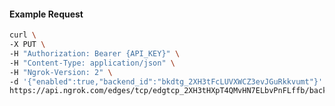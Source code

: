 <!-- Code generated for API Clients. DO NOT EDIT. -->

#### Example Request

```bash
curl \
-X PUT \
-H "Authorization: Bearer {API_KEY}" \
-H "Content-Type: application/json" \
-H "Ngrok-Version: 2" \
-d '{"enabled":true,"backend_id":"bkdtg_2XH3tFcLUVXWCZ3evJGuRkkvumt"}' \
https://api.ngrok.com/edges/tcp/edgtcp_2XH3tHXpT4QMvHN7ELbvPnFLffb/backend
```
